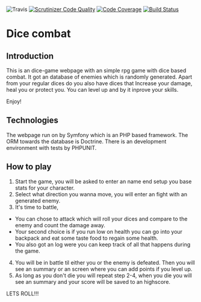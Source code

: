 ![Travis](https://travis-ci.com/jeso20BTH/mvc_project.svg?branch=main)
[![Scrutinizer Code Quality](https://scrutinizer-ci.com/g/jeso20BTH/mvc_project/badges/quality-score.png?b=main)](https://scrutinizer-ci.com/g/jeso20BTH/mvc_project/?branch=main)
[![Code Coverage](https://scrutinizer-ci.com/g/jeso20BTH/mvc_project/badges/coverage.png?b=main)](https://scrutinizer-ci.com/g/jeso20BTH/mvc_project/?branch=main)
[![Build Status](https://travis-ci.org/jeso20BTH/mvc_project.svg?branch=main)](https://travis-ci.org/jeso20BTH/mvc_project)

# Dice combat
## Introduction
This is an dice-game webpage with an simple rpg game with dice based combat. It got an database of enemies which is randomly generated. Apart from your regular dices do you also have dices that Increase your damage, heal you or protect you. You can level up and by it inprove your skills.

Enjoy!

## Technologies
The webpage run on by Symfony which is an PHP based framework. The ORM towards the database is Doctrine. There is an development environment with tests by PHPUNIT.

## How to play
1. Start the game, you will be asked to enter an name end setup you base stats for your character.
2. Select what direction you wanna move, you will enter an fight with an generated enemy.
3. It's time to battle,
- You can chose to attack which will roll your dices and compare to the enemy and count the damage away.
- Your second choice is if you run low on health you can go into your backpack and eat some taste food to regain some health.
- You also got an log were you can keep track of all that happens during the game.
4. You will be in battle til either you or the enemy is defeated. Then you will see an summary or an screen where you can add points if you level up.
5. As long as you don't die you will repeat step 2-4, when you die you will see an summary and your score will be saved to an highscore.

LETS ROLL!!!
